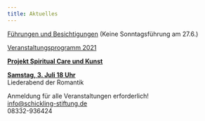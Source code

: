 ```yaml
---
title: Aktuelles
---
```

[Führungen und Besichtigungen](/fuehrungen/) 
(Keine Sonntagsführung am 27.6.)
  
[Veranstaltungsprogramm 2021](/veranstaltungen/2021/)
   

[**Projekt Spiritual Care und Kunst**](/spiritualcare/)

[**Samstag, 3. Juli 18 Uhr**](/veranstaltungen/2021/liederromantik/)   
Liederabend der Romantik



Anmeldung für alle Veranstaltungen erforderlich!  
info@schickling-stiftung.de    
08332-936424

